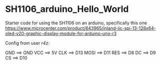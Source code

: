 # SH1106_arduino_Hello_World
Starter code for using the SH1106 on an arduino, specifically this one
https://www.microcenter.com/product/643965/inland-iic-spi-13-128x64-oled-v20-graphic-display-module-for-arduino-uno-r3

Config from user _r4z_:

GND ==> GND
VCC ==> 5V
CLK ==> D13
MOSI ==> D11
RES ==> D8
DC ==> D9
CS ==> D10
